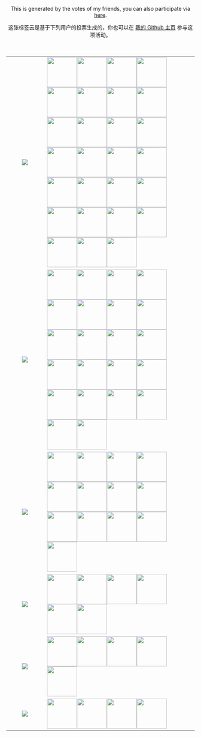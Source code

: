 <p align="center">This is generated by the votes of my friends, you can also participate via <a href="https://github.com/memset0">here</a>.<p>
<p align="center">这张标签云是基于下列用户的投票生成的，你也可以在 <a href="https://github.com/memset0">我的 Github 主页</a> 参与这项活动。</p><br>
<p align="center"><table align="center"><tr><td align="center" valign="middle" width="20%" >
<!-- table line=0 raw=0 start -->
<a href="https://github.com/memset0/memset0/issues/new?title=%3E%20vote%20OIer&body=%0AYou%20don't%20need%20to%20anything%20else%2C%20just%20click%20%60Submit%20new%20issue%60.%0A%0A%23%23%23%23%20Notice%0A%0A*%20Don't%20send%20a%20new%20task%20while%20any%20Github%20Action%20is%20running%0A*%20You%20can%20view%20statistics%20%5Bhere%5D(https%3A%2F%2Fgithub.com%2Fmemset0%2Fmemset0%2Fblob%2Fmaster%2Fpages%2Ftags.md).%0A*%20You%20can%20vote%20as%20many%20times%20as%20you%20want%2C%20but%20for%20the%20same%20tag%2C%20only%20one%20vote%20would%20be%20calculated%20per%2012%20hours.%0A*%20You%20can%20vote%20for%20multiple%20tags%20at%20the%20same%20time%2C%20by%20changing%20title%20of%20issue%20to%20%60%3E%20vote%20%3Ctag1%3E%20%3Ctag2%3E%20%3Ctag3%3E%20...%60%0A"><img src="https://shields.io/badge/OIer-x32-brightgreen?style=flat"></a>
<!-- table line=0 raw=0 end -->
</td><td width="80%" valign="middle" >
<!-- table line=0 raw=1 start -->
<a href="https://github.com/memset0"><img src="https://avatars.githubusercontent.com/memset0" height="80"></a><a href="https://github.com/tarjin-fans"><img src="https://avatars.githubusercontent.com/tarjin-fans" height="80"></a><a href="https://github.com/haraki-argon"><img src="https://avatars.githubusercontent.com/haraki-argon" height="80"></a><a href="https://github.com/Menci"><img src="https://avatars.githubusercontent.com/Menci" height="80"></a><a href="https://github.com/EtaoinWu"><img src="https://avatars.githubusercontent.com/EtaoinWu" height="80"></a><a href="https://github.com/yezhiyi9670"><img src="https://avatars.githubusercontent.com/yezhiyi9670" height="80"></a><a href="https://github.com/Ruakker"><img src="https://avatars.githubusercontent.com/Ruakker" height="80"></a><a href="https://github.com/AThousandMoon"><img src="https://avatars.githubusercontent.com/AThousandMoon" height="80"></a><a href="https://github.com/Dearbabies"><img src="https://avatars.githubusercontent.com/Dearbabies" height="80"></a><a href="https://github.com/psz2007"><img src="https://avatars.githubusercontent.com/psz2007" height="80"></a><a href="https://github.com/WANG-Yiding"><img src="https://avatars.githubusercontent.com/WANG-Yiding" height="80"></a><a href="https://github.com/Wowing"><img src="https://avatars.githubusercontent.com/Wowing" height="80"></a><a href="https://github.com/Nikrot"><img src="https://avatars.githubusercontent.com/Nikrot" height="80"></a><a href="https://github.com/DPair2005"><img src="https://avatars.githubusercontent.com/DPair2005" height="80"></a><a href="https://github.com/xuorange283"><img src="https://avatars.githubusercontent.com/xuorange283" height="80"></a><a href="https://github.com/Doubeecat"><img src="https://avatars.githubusercontent.com/Doubeecat" height="80"></a><a href="https://github.com/hahazhou2333"><img src="https://avatars.githubusercontent.com/hahazhou2333" height="80"></a><a href="https://github.com/Asadcle015"><img src="https://avatars.githubusercontent.com/Asadcle015" height="80"></a><a href="https://github.com/wzj33300"><img src="https://avatars.githubusercontent.com/wzj33300" height="80"></a><a href="https://github.com/amakerlife"><img src="https://avatars.githubusercontent.com/amakerlife" height="80"></a><a href="https://github.com/Z-301"><img src="https://avatars.githubusercontent.com/Z-301" height="80"></a><a href="https://github.com/Retagrb"><img src="https://avatars.githubusercontent.com/Retagrb" height="80"></a><a href="https://github.com/Fuyuky"><img src="https://avatars.githubusercontent.com/Fuyuky" height="80"></a><a href="https://github.com/Rainbowsjy"><img src="https://avatars.githubusercontent.com/Rainbowsjy" height="80"></a><a href="https://github.com/argvchs"><img src="https://avatars.githubusercontent.com/argvchs" height="80"></a><a href="https://github.com/dudu2011"><img src="https://avatars.githubusercontent.com/dudu2011" height="80"></a><a href="https://github.com/HomuraCat"><img src="https://avatars.githubusercontent.com/HomuraCat" height="80"></a>
<!-- table line=0 raw=1 end -->
</td></tr><tr><td align="center" valign="middle" width="20%" >
<!-- table line=1 raw=0 start -->
<a href="https://github.com/memset0/memset0/issues/new?title=%3E%20vote%20%E5%A5%B3%E5%AD%A9%E7%BA%B8&body=%0AYou%20don't%20need%20to%20anything%20else%2C%20just%20click%20%60Submit%20new%20issue%60.%0A%0A%23%23%23%23%20Notice%0A%0A*%20Don't%20send%20a%20new%20task%20while%20any%20Github%20Action%20is%20running%0A*%20You%20can%20view%20statistics%20%5Bhere%5D(https%3A%2F%2Fgithub.com%2Fmemset0%2Fmemset0%2Fblob%2Fmaster%2Fpages%2Ftags.md).%0A*%20You%20can%20vote%20as%20many%20times%20as%20you%20want%2C%20but%20for%20the%20same%20tag%2C%20only%20one%20vote%20would%20be%20calculated%20per%2012%20hours.%0A*%20You%20can%20vote%20for%20multiple%20tags%20at%20the%20same%20time%2C%20by%20changing%20title%20of%20issue%20to%20%60%3E%20vote%20%3Ctag1%3E%20%3Ctag2%3E%20%3Ctag3%3E%20...%60%0A"><img src="https://shields.io/badge/女孩纸-x23-E16B8C?style=flat"></a>
<!-- table line=1 raw=0 end -->
</td><td width="80%" valign="middle" >
<!-- table line=1 raw=1 start -->
<a href="https://github.com/memset0"><img src="https://avatars.githubusercontent.com/memset0" height="80"></a><a href="https://github.com/bossbaby2005"><img src="https://avatars.githubusercontent.com/bossbaby2005" height="80"></a><a href="https://github.com/luoguZLY"><img src="https://avatars.githubusercontent.com/luoguZLY" height="80"></a><a href="https://github.com/Codevka"><img src="https://avatars.githubusercontent.com/Codevka" height="80"></a><a href="https://github.com/FLDPMpang"><img src="https://avatars.githubusercontent.com/FLDPMpang" height="80"></a><a href="https://github.com/EtaoinWu"><img src="https://avatars.githubusercontent.com/EtaoinWu" height="80"></a><a href="https://github.com/lbr77"><img src="https://avatars.githubusercontent.com/lbr77" height="80"></a><a href="https://github.com/Frame233"><img src="https://avatars.githubusercontent.com/Frame233" height="80"></a><a href="https://github.com/Alkaid-Star"><img src="https://avatars.githubusercontent.com/Alkaid-Star" height="80"></a><a href="https://github.com/Yiyuan-Luo"><img src="https://avatars.githubusercontent.com/Yiyuan-Luo" height="80"></a><a href="https://github.com/oimasterfake"><img src="https://avatars.githubusercontent.com/oimasterfake" height="80"></a><a href="https://github.com/Deophius"><img src="https://avatars.githubusercontent.com/Deophius" height="80"></a><a href="https://github.com/EntropyIncreaser"><img src="https://avatars.githubusercontent.com/EntropyIncreaser" height="80"></a><a href="https://github.com/Argvchs"><img src="https://avatars.githubusercontent.com/Argvchs" height="80"></a><a href="https://github.com/bzy-nya"><img src="https://avatars.githubusercontent.com/bzy-nya" height="80"></a><a href="https://github.com/FloDream"><img src="https://avatars.githubusercontent.com/FloDream" height="80"></a><a href="https://github.com/Minstdfx"><img src="https://avatars.githubusercontent.com/Minstdfx" height="80"></a><a href="https://github.com/lljshh"><img src="https://avatars.githubusercontent.com/lljshh" height="80"></a><a href="https://github.com/CatCanMeow"><img src="https://avatars.githubusercontent.com/CatCanMeow" height="80"></a><a href="https://github.com/Raidenfrieder"><img src="https://avatars.githubusercontent.com/Raidenfrieder" height="80"></a><a href="https://github.com/HellSakura"><img src="https://avatars.githubusercontent.com/HellSakura" height="80"></a><a href="https://github.com/caotianlang"><img src="https://avatars.githubusercontent.com/caotianlang" height="80"></a>
<!-- table line=1 raw=1 end -->
</td></tr><tr><td align="center" valign="middle" width="20%" >
<!-- table line=2 raw=0 start -->
<a href="https://github.com/memset0/memset0/issues/new?title=%3E%20vote%20%E5%8F%AF%E7%88%B1&body=%0AYou%20don't%20need%20to%20anything%20else%2C%20just%20click%20%60Submit%20new%20issue%60.%0A%0A%23%23%23%23%20Notice%0A%0A*%20Don't%20send%20a%20new%20task%20while%20any%20Github%20Action%20is%20running%0A*%20You%20can%20view%20statistics%20%5Bhere%5D(https%3A%2F%2Fgithub.com%2Fmemset0%2Fmemset0%2Fblob%2Fmaster%2Fpages%2Ftags.md).%0A*%20You%20can%20vote%20as%20many%20times%20as%20you%20want%2C%20but%20for%20the%20same%20tag%2C%20only%20one%20vote%20would%20be%20calculated%20per%2012%20hours.%0A*%20You%20can%20vote%20for%20multiple%20tags%20at%20the%20same%20time%2C%20by%20changing%20title%20of%20issue%20to%20%60%3E%20vote%20%3Ctag1%3E%20%3Ctag2%3E%20%3Ctag3%3E%20...%60%0A"><img src="https://shields.io/badge/可爱-x20-blueviolet?style=flat"></a>
<!-- table line=2 raw=0 end -->
</td><td width="80%" valign="middle" >
<!-- table line=2 raw=1 start -->
<a href="https://github.com/memset0"><img src="https://avatars.githubusercontent.com/memset0" height="80"></a><a href="https://github.com/tarjin-fans"><img src="https://avatars.githubusercontent.com/tarjin-fans" height="80"></a><a href="https://github.com/EtaoinWu"><img src="https://avatars.githubusercontent.com/EtaoinWu" height="80"></a><a href="https://github.com/laoyebutaileng"><img src="https://avatars.githubusercontent.com/laoyebutaileng" height="80"></a><a href="https://github.com/Pitiless0514"><img src="https://avatars.githubusercontent.com/Pitiless0514" height="80"></a><a href="https://github.com/99-woods"><img src="https://avatars.githubusercontent.com/99-woods" height="80"></a><a href="https://github.com/JRzyh"><img src="https://avatars.githubusercontent.com/JRzyh" height="80"></a><a href="https://github.com/TanjiroTanjiro"><img src="https://avatars.githubusercontent.com/TanjiroTanjiro" height="80"></a><a href="https://github.com/gfzum"><img src="https://avatars.githubusercontent.com/gfzum" height="80"></a><a href="https://github.com/ptowo"><img src="https://avatars.githubusercontent.com/ptowo" height="80"></a><a href="https://github.com/fyc-1358"><img src="https://avatars.githubusercontent.com/fyc-1358" height="80"></a><a href="https://github.com/thomaswmy"><img src="https://avatars.githubusercontent.com/thomaswmy" height="80"></a><a href="https://github.com/sabkx"><img src="https://avatars.githubusercontent.com/sabkx" height="80"></a>
<!-- table line=2 raw=1 end -->
</td></tr><tr><td align="center" valign="middle" width="20%" >
<!-- table line=3 raw=0 start -->
<a href="https://github.com/memset0/memset0/issues/new?title=%3E%20vote%20%E8%90%8C%E8%90%8C%E5%93%92&body=%0AYou%20don't%20need%20to%20anything%20else%2C%20just%20click%20%60Submit%20new%20issue%60.%0A%0A%23%23%23%23%20Notice%0A%0A*%20Don't%20send%20a%20new%20task%20while%20any%20Github%20Action%20is%20running%0A*%20You%20can%20view%20statistics%20%5Bhere%5D(https%3A%2F%2Fgithub.com%2Fmemset0%2Fmemset0%2Fblob%2Fmaster%2Fpages%2Ftags.md).%0A*%20You%20can%20vote%20as%20many%20times%20as%20you%20want%2C%20but%20for%20the%20same%20tag%2C%20only%20one%20vote%20would%20be%20calculated%20per%2012%20hours.%0A*%20You%20can%20vote%20for%20multiple%20tags%20at%20the%20same%20time%2C%20by%20changing%20title%20of%20issue%20to%20%60%3E%20vote%20%3Ctag1%3E%20%3Ctag2%3E%20%3Ctag3%3E%20...%60%0A"><img src="https://shields.io/badge/萌萌哒-x9-FF69B4?style=flat"></a>
<!-- table line=3 raw=0 end -->
</td><td width="80%" valign="middle" >
<!-- table line=3 raw=1 start -->
<a href="https://github.com/memset0"><img src="https://avatars.githubusercontent.com/memset0" height="80"></a><a href="https://github.com/GitPinkRabbit"><img src="https://avatars.githubusercontent.com/GitPinkRabbit" height="80"></a><a href="https://github.com/tarjin-fans"><img src="https://avatars.githubusercontent.com/tarjin-fans" height="80"></a><a href="https://github.com/luoguZLY"><img src="https://avatars.githubusercontent.com/luoguZLY" height="80"></a><a href="https://github.com/zhouyuheng2003"><img src="https://avatars.githubusercontent.com/zhouyuheng2003" height="80"></a><a href="https://github.com/zhangjunyan2580"><img src="https://avatars.githubusercontent.com/zhangjunyan2580" height="80"></a>
<!-- table line=3 raw=1 end -->
</td></tr><tr><td align="center" valign="middle" width="20%" >
<!-- table line=4 raw=0 start -->
<a href="https://github.com/memset0/memset0/issues/new?title=%3E%20vote%20%E7%AC%A8%E8%9B%8B&body=%0AYou%20don't%20need%20to%20anything%20else%2C%20just%20click%20%60Submit%20new%20issue%60.%0A%0A%23%23%23%23%20Notice%0A%0A*%20Don't%20send%20a%20new%20task%20while%20any%20Github%20Action%20is%20running%0A*%20You%20can%20view%20statistics%20%5Bhere%5D(https%3A%2F%2Fgithub.com%2Fmemset0%2Fmemset0%2Fblob%2Fmaster%2Fpages%2Ftags.md).%0A*%20You%20can%20vote%20as%20many%20times%20as%20you%20want%2C%20but%20for%20the%20same%20tag%2C%20only%20one%20vote%20would%20be%20calculated%20per%2012%20hours.%0A*%20You%20can%20vote%20for%20multiple%20tags%20at%20the%20same%20time%2C%20by%20changing%20title%20of%20issue%20to%20%60%3E%20vote%20%3Ctag1%3E%20%3Ctag2%3E%20%3Ctag3%3E%20...%60%0A"><img src="https://shields.io/badge/笨蛋-x6-2EA9DF?style=flat"></a>
<!-- table line=4 raw=0 end -->
</td><td width="80%" valign="middle" >
<!-- table line=4 raw=1 start -->
<a href="https://github.com/memset0"><img src="https://avatars.githubusercontent.com/memset0" height="80"></a><a href="https://github.com/theCoder-WM"><img src="https://avatars.githubusercontent.com/theCoder-WM" height="80"></a><a href="https://github.com/xwh-Marvelous"><img src="https://avatars.githubusercontent.com/xwh-Marvelous" height="80"></a><a href="https://github.com/rdp-studio"><img src="https://avatars.githubusercontent.com/rdp-studio" height="80"></a><a href="https://github.com/liaoyanxu"><img src="https://avatars.githubusercontent.com/liaoyanxu" height="80"></a>
<!-- table line=4 raw=1 end -->
</td></tr><tr><td align="center" valign="middle" width="20%" >
<!-- table line=5 raw=0 start -->
<a href="https://github.com/memset0/memset0/issues/new?title=%3E%20vote%20%E6%B8%A9%E6%9F%94&body=%0AYou%20don't%20need%20to%20anything%20else%2C%20just%20click%20%60Submit%20new%20issue%60.%0A%0A%23%23%23%23%20Notice%0A%0A*%20Don't%20send%20a%20new%20task%20while%20any%20Github%20Action%20is%20running%0A*%20You%20can%20view%20statistics%20%5Bhere%5D(https%3A%2F%2Fgithub.com%2Fmemset0%2Fmemset0%2Fblob%2Fmaster%2Fpages%2Ftags.md).%0A*%20You%20can%20vote%20as%20many%20times%20as%20you%20want%2C%20but%20for%20the%20same%20tag%2C%20only%20one%20vote%20would%20be%20calculated%20per%2012%20hours.%0A*%20You%20can%20vote%20for%20multiple%20tags%20at%20the%20same%20time%2C%20by%20changing%20title%20of%20issue%20to%20%60%3E%20vote%20%3Ctag1%3E%20%3Ctag2%3E%20%3Ctag3%3E%20...%60%0A"><img src="https://shields.io/badge/温柔-x8-EB7A77?style=flat"></a>
<!-- table line=5 raw=0 end -->
</td><td width="80%" valign="middle" >
<!-- table line=5 raw=1 start -->
<a href="https://github.com/memset0"><img src="https://avatars.githubusercontent.com/memset0" height="80"></a><a href="https://github.com/tarjin-fans"><img src="https://avatars.githubusercontent.com/tarjin-fans" height="80"></a><a href="https://github.com/Nickel-Angel"><img src="https://avatars.githubusercontent.com/Nickel-Angel" height="80"></a><a href="https://github.com/JurCai"><img src="https://avatars.githubusercontent.com/JurCai" height="80"></a>
<!-- table line=5 raw=1 end -->
</td></tr></table></p>